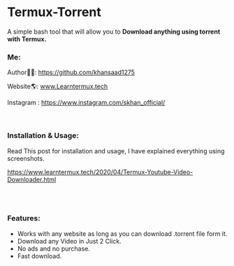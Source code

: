 # Termux-Torrent
A simple bash tool that will allow you to **Download anything using torrent with Termux.**

### Me:
Author👨‍💻: https://github.com/khansaad1275 <br>

Website🌎: www.Learntermux.tech <br>

Instagram : https://www.instagram.com/skhan_official/ <br>
<br>
<br>

### Installation & Usage:
Read This post for installation and usage, I have explained everything using screenshots.

https://www.learntermux.tech/2020/04/Termux-Youtube-Video-Downloader.html

<br>
<br>

### Features:
- Works with any website as long as you can download .torrent file form it.
- Download any Video in Just 2 Click.
- No ads and no purchase.
- Fast download.

<br>
<br>
